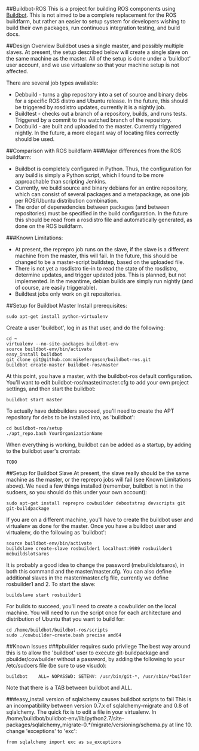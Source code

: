##Buildbot-ROS
This is a project for building ROS components using [Buildbot](http://buildbot.net/). This is not aimed to be a complete replacement for the ROS buildfarm, but rather an easier to setup system for developers wishing to build their own packages, run continuous integration testing, and build docs.

##Design Overview
Buildbot uses a single master, and possibly multiple slaves. At present, the setup described below will create a single slave on the same machine as the master. All of the setup is done under a 'buildbot' user account, and we use virtualenv so that your machine setup is not affected.

There are several job types available:
 * Debbuild - turns a gbp repository into a set of source and binary debs for a specific ROS distro and Ubuntu release. In the future, this should be triggered by rosdistro updates, currently it is a nightly job.
 * Buildtest - checks out a branch of a repository, builds, and runs tests. Triggered by a commit to the watched branch of the repository.
 * Docbuild - are built and uploaded to the master. Currently triggered nightly. In the future, a more elegant way of locating files correctly should be used.

##Comparison with ROS buildfarm
###Major differences from the ROS buildfarm:
 * Buildbot is completely configured in Python. Thus, the configuration for any build is simply a Python script, which I found to be more approachable than scripting Jenkins. 
 * Currently, we build source and binary debians for an entire repository, which can consist of several packages and a metapackage, as one job per ROS/Ubuntu distribution combination.
 * The order of depenedencies between packages (and between repositories) must be specified in the build configuration. In the future this should be read from a rosdistro file and automatically generated, as done on the ROS buildfarm.

###Known Limitations:
 * At present, the reprepro job runs on the slave, if the slave is a different machine from the master, this will fail. In the future, this should be changed to be a master-script buildstep, based on the uploaded file.
 * There is not yet a rosdistro tie-in to read the state of the rosdistro, determine updates, and trigger updated jobs. This is planned, but not implemented. In the meantime, debian builds are simply run nightly (and of course, are easily triggerable).
 * Buildtest jobs only work on git repositories.

##Setup for Buildbot Master
Install prerequisites:

    sudo apt-get install python-virtualenv

Create a user 'buildbot', log in as that user, and do the following:

    cd ~
    virtualenv --no-site-packages buildbot-env
    source buildbot-env/bin/activate
    easy_install buildbot
    git clone git@github.com:mikeferguson/buildbot-ros.git
    buildbot create-master buildbot-ros/master

At this point, you have a master, with the buildbot-ros default configuration. You'll want to edit buildbot-ros/master/master.cfg to add your own project settings, and then start the buildbot:

    buildbot start master

To actually have debbuilders succeed, you'll need to create the APT repository for debs to be installed into, as 'buildbot':

    cd buildbot-ros/setup
    ./apt_repo.bash YourOrganizationName

When everything is working, buildbot can be added as a startup, by adding to the buildbot user's crontab:

    TODO

##Setup for Buildbot Slave
At present, the slave really should be the same machine as the master, or the reprepro jobs will fail (see Known Limitations above). We need a few things installed (remember, buildbot is not in the sudoers, so you should do this under your own account):

    sudo apt-get install reprepro cowbuilder debootstrap devscripts git git-buildpackage

If you are on a different machine, you'll have to create the buildbot user and virtualenv as done for the master. Once you have a buildbot user and virtualenv, do the following as 'buildbot':

    source buildbot-env/bin/activate
    buildslave create-slave rosbuilder1 localhost:9989 rosbuilder1 mebuildslotsaros

It is probably a good idea to change the password (mebuildslotsaros), in both this command and the master/master.cfg. You can also define additional slaves in the master/master.cfg file, currently we define rosbuilder1 and 2. To start the slave:

    buildslave start rosbuilder1

For builds to succeed, you'll need to create a cowbuilder on the local machine. You will need to run the script once for each architecture and distribution of Ubuntu that you want to build for:

    cd /home/buildbot/buildbot-ros/scripts
    sudo ./cowbuilder-create.bash precise amd64

##Known Issues
###pbuilder requires sudo privilege
The best way around this is to allow the 'buildbot' user to execute git-buildpackage and pbuilder/cowbuilder without a password, by adding the following to your /etc/sudoers file (be sure to use visudo):

    buildbot    ALL= NOPASSWD: SETENV: /usr/bin/git-*, /usr/sbin/*builder

Note that there is a TAB between buildbot and ALL.

###easy_install version of sqlalchemy causes buildbot scripts to fail
This is an incompatibility between version 0.7.x of sqlalchemy-migrate and 0.8 of sqlalchemy. The quick fix is to edit a file in your virtualenv. In /home/buildbot/buildbot-env/lib/python2.7/site-packages/sqlalchemy_migrate-0.*/migrate/versioning/schema.py at line 10. change 'exceptions' to 'exc':

    from sqlalchemy import exc as sa_exceptions

